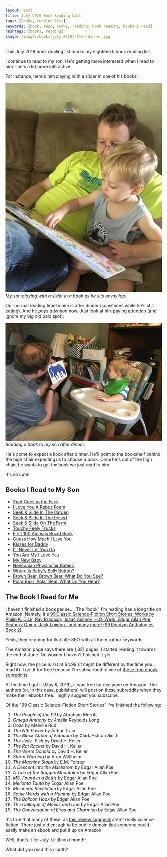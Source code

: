 ```yaml
---
layout: post
title: July 2019 Book Reading List
tags: [books, reading list]
keywords: [book, read, books, reading, book reading, books i read]
hashtags: [books, reading]
image: /images/books/july-2019/after-dinner.jpg
---
```


This July 2019 book reading list marks my eighteenth book reading list.

I continue to read to my son. He's getting more interested when I read to him - he's a lot more interactive.

For instance, here's him playing with a slider in one of his books:

![My son playing with a slider in a book as he sits on my lap.](/images/books/july-2019/on-the-couch.jpg)
*My son playing with a slider in a book as he sits on my lap.*

Our normal reading time to him is after dinner (sometimes while he's still eating).  And he *pays attention* now. Just look at him paying attention (and ignore my big old bald spot):

![Reading a book to my son after dinner.](/images/books/july-2019/after-dinner.jpg)
*Reading a book to my son after dinner.*

He's come to expect a book after dinner. He'll point to the bookshelf behind the high chair expecting us to choose a book. Once he's out of the high chair, he wants to get the book we just read to him.

It's so cute!

## Books I Read to My Son

* [Spot Goes to the Farm](https://affiliates.abebooks.com/c/2462910/77416/2029?u=https://www.abebooks.com/products/isbn/9780399214349/30349427765)
* [I Love You A Rebus Poem](https://affiliates.abebooks.com/c/2462910/77416/2029?u=https://www.abebooks.com/products/isbn/9780590376570/30315670864)
* [Seek & Slide In The Garden](https://affiliates.abebooks.com/c/2462910/77416/2029?u=https://www.abebooks.com/products/isbn/9781582096520/30327599773)
* [Seek & Slide In The Desert](https://affiliates.abebooks.com/c/2462910/77416/2029?u=https://www.abebooks.com/products/isbn/9780760766880/22760515092)
* [Seek & Slide On The Farm](https://affiliates.abebooks.com/c/2462910/77416/2029?u=https://www.abebooks.com/products/isbn/9780760731536/30260329474)
* [Touchy Feely Trucks](https://affiliates.abebooks.com/c/2462910/77416/2029?u=https://www.abebooks.com/products/isbn/9780746051832/22476395840)
* [First 100 Animals Board Book](https://affiliates.abebooks.com/c/2462910/77416/2029?u=https://www.abebooks.com/products/isbn/9780312496760/30314329516)
* [Guess How Much I Love You](https://affiliates.abebooks.com/c/2462910/77416/2029?u=https://www.abebooks.com/products/isbn/9780763642648/30162913584)
* [Kisses for Daddy](https://affiliates.abebooks.com/c/2462910/77416/2029?u=https://www.abebooks.com/products/isbn/9781921049309/30139041583)
* [I'll Never Let You Go](https://affiliates.abebooks.com/c/2462910/77416/2029?u=https://www.abebooks.com/products/isbn/9781492602743/22638593253)
* [You Are My I Love You](https://affiliates.abebooks.com/c/2462910/77416/2029?u=https://www.abebooks.com/products/isbn/9780399233920/22702856751)
* [My New Baby](https://affiliates.abebooks.com/c/2462910/77416/2029?u=https://www.abebooks.com/products/isbn/9781846432767/30314880373)
* [Newtonian Physics for Babies](https://affiliates.abebooks.com/c/2462910/77416/2029?u=https://www.abebooks.com/products/isbn/9781492656203/30387774532)
* [Where is Baby's Belly Button?](https://affiliates.abebooks.com/c/2462910/77416/2029?u=https://www.abebooks.com/products/isbn/9780689835605/22619578226)
* [Brown Bear, Brown Bear, What Do You See?](https://affiliates.abebooks.com/c/2462910/77416/2029?u=https://www.abebooks.com/products/isbn/9780805047905/30385096935)
* [Polar Bear, Polar Bear, What Do You Hear?](https://affiliates.abebooks.com/c/2462910/77416/2029?u=https://www.abebooks.com/products/isbn/9780312513467/22848160359)

## The Book I Read for Me

I haven't finished a book per se.... The "book" I'm reading has a long title on Amazon. Namely, it's [99 Classic Science-Fiction Short Stories: Works by Philip K. Dick, Ray Bradbury, Isaac Asimov, H.G. Wells, Edgar Allan Poe, Seabury Quinn, Jack London...and many more! (99 Readym Anthologies Book 2)](https://www.amazon.com/gp/product/B07RKSDTFP/?tag=hendrixjoseph-20).

Yeah, they're going for that title SEO with all them author keywords.

The Amazon page says there are 1,821 pages. I started reading it towards the end of June. No wonder I haven't finished it yet!

Right now, the price is set at $4.99 (it might be different by the time you read it). I got it for free because I'm subscribed to one of [these free ebook subreddits](https://old.reddit.com/r/FreeEBOOKS+KindleFreebies/).

At the time I got it (May 6, 2019), it was free for everyone on Amazon. The authors (or, in this case, publishers) will post on those subreddits when they make their ebooks free. I highly suggest you subscribe.

Of the "99 Classic Science-Fiction Short Stories" I've finished the following:

1. *The People of the Pit* by Abraham Merritt
2. *Omega Anthony* by Amelia Reynolds Long
3. *Ooze* by Melville Rud
4. *The Nth Power* by Arthur Train
5. *The Black Abbot of Puthuum* by Clark Ashton Smith
6. *The Jelly- Fish* by David H. Keller
7. *The Rat Racket* by David H. Keller
8. *The Worm Donald* by David H. Keller
9. *Storm Warning* by Allen Wollheim
10. *The Machine Stops* by E.M. Forster
11. *A Descent into the Maelstrom* by Edgar Allan Poe
12. *A Tale of the Ragged Mountains* by Edgar Allan Poe
13. *MS. Found in a Bottle* by Edgar Allan Poe
14. *Mellonta Tauta* by Edgar Allan Poe
15. *Mesmeric Revelation* by Edgar Allan Poe
16. *Some Words with a Mummy* by Edgar Allan Poe
17. *The Balloon Hoax* by Edgar Allan Poe
18. *The Colloquy of Monos and Una* by Edgar Allan Poe
19. *The Conversation of Eiros and Charmion* by Edgar Allan Poe

It's true that many of these, as [this review suggests](https://www.amazon.com/gp/customer-reviews/R2T9RXEXZ067U/?tag=hendrixjoseph-20) aren't really science fiction. There just old enough to be public domain that someone could easily make an ebook and put it up on Amazon.

Well, that's it for July. Until next month!

What did you read this month?